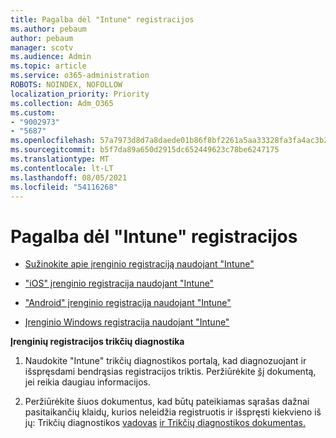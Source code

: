 ```yaml
---
title: Pagalba dėl "Intune" registracijos
ms.author: pebaum
author: pebaum
manager: scotv
ms.audience: Admin
ms.topic: article
ms.service: o365-administration
ROBOTS: NOINDEX, NOFOLLOW
localization_priority: Priority
ms.collection: Adm_O365
ms.custom:
- "9002973"
- "5687"
ms.openlocfilehash: 57a7973d8d7a8daede01b86f8bf2261a5aa33328fa3fa4ac3b2e0a8967ee964b
ms.sourcegitcommit: b5f7da89a650d2915dc652449623c78be6247175
ms.translationtype: MT
ms.contentlocale: lt-LT
ms.lasthandoff: 08/05/2021
ms.locfileid: "54116268"
---
```

# <a name="help-with-intune-enrollment"></a>Pagalba dėl "Intune" registracijos


- [Sužinokite apie įrenginio registraciją naudojant "Intune"](https://docs.microsoft.com/intune/device-enrollment)

- ["iOS" įrenginio registracija naudojant "Intune"](https://docs.microsoft.com/intune/ios-enroll)

- ["Android" įrenginio registracija naudojant "Intune"](https://docs.microsoft.com/intune/android-enroll)

- [Įrenginio Windows registracija naudojant "Intune"](https://docs.microsoft.com/intune/windows-enroll)

**Įrenginių registracijos trikčių diagnostika**

1. Naudokite "Intune" trikčių diagnostikos portalą, kad diagnozuojant ir išspręsdami bendrąsias registracijos triktis. Peržiūrėkite [šį](https://docs.microsoft.com/intune/help-desk-operators) dokumentą, jei reikia daugiau informacijos.

2. Peržiūrėkite šiuos dokumentus, kad būtų pateikiamas sąrašas dažnai pasitaikančių klaidų, kurios neleidžia registruotis ir išspręsti kiekvieno iš jų: Trikčių diagnostikos [vadovas](https://support.microsoft.com/help/4469913/troubleshooting-windows-device-enrollment-problems-in-microsoft-intune) [ir Trikčių diagnostikos dokumentas.](https://docs.microsoft.com/intune/troubleshoot-device-enrollment-in-intune)